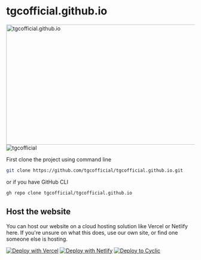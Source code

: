 # tgcofficial.github.io
<img src="https://socialify.git.ci/tgcofficial/tgcofficial.github.io/image?description=1&descriptionEditable=The%20best%20unblocked%20game%20site&font=Inter&forks=1&issues=1&language=1&logo=https%3A%2F%2Fraw.githubusercontent.com%2FHilfig3rStorage%2FImages%2Fmain%2Fnewyearslogo.png&name=1&pattern=Floating%20Cogs&pulls=1&stargazers=1&theme=Dark" alt="tgcofficial.github.io" width="640" height="320" />
  <img src="https://komarev.com/ghpvc/?username=tgcofficial&label=Project Visitors&color=9D36F7&style=flat" alt="tgcofficial" />
<br>


First clone the project using command line

```bash
git clone https://github.com/tgcofficial/tgcofficial.github.io.git
```

or if you have GitHub CLI

```bash
gh repo clone tgcofficial/tgcofficial.github.io
```

## Host the website

You can host our website on a cloud hosting solution like Vercel or Netlify here. If you're unsure on what this does, use our own site, or find one someone else is hosting. <br>

[![Deploy with Vercel](https://binbashbanana.github.io/deploy-buttons/buttons/remade/vercel.svg)](https://vercel.com/new/clone?repository-url=https%3A%2F%2Fgithub.com%2Ftgcofficial%2Ftgcofficial.github.io) 
[![Deploy with Netlify](https://binbashbanana.github.io/deploy-buttons/buttons/remade/netlify.svg)](https://app.netlify.com/start/deploy?repository=https://github.com/tgcofficial/tgcofficial.github.io)
[![Deploy to Cyclic](https://binbashbanana.github.io/deploy-buttons/buttons/remade/cyclic.svg)](https://app.cyclic.sh/api/app/deploy/tgcofficial/tgcofficial.github.io)

